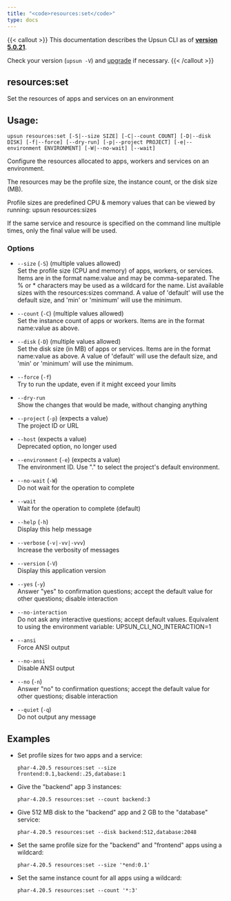 ```yaml
---
title: "<code>resources:set</code>"
type: docs
---
```


{{< callout >}}
  This documentation describes the Upsun CLI as of **[version 5.0.21](https://github.com/platformsh/cli/releases/tag/5.0.21)**.
  
  Check your version (`upsun -V`) and [upgrade](/cli/#upgrade-the-cli) if necessary.
{{< /callout >}}

resources:set
-------------
Set the resources of apps and services on an environment

## Usage:

```
upsun resources:set [-S|--size SIZE] [-C|--count COUNT] [-D|--disk DISK] [-f|--force] [--dry-run] [-p|--project PROJECT] [-e|--environment ENVIRONMENT] [-W|--no-wait] [--wait]
```

Configure the resources allocated to apps, workers and services on an environment.

The resources may be the profile size, the instance count, or the disk size (MB).

Profile sizes are predefined CPU & memory values that can be viewed by running: upsun resources:sizes

If the same service and resource is specified on the command line multiple times, only the final value will be used.

### Options

* `--size` (`-S`) (multiple values allowed)  
  Set the profile size (CPU and memory) of apps, workers, or services.
Items are in the format name:value and may be comma-separated.
The % or * characters may be used as a wildcard for the name.
List available sizes with the resources:sizes command.
A value of 'default' will use the default size, and 'min' or 'minimum' will use the minimum.

* `--count` (`-C`) (multiple values allowed)  
  Set the instance count of apps or workers.
Items are in the format name:value as above.

* `--disk` (`-D`) (multiple values allowed)  
  Set the disk size (in MB) of apps or services.
Items are in the format name:value as above.
A value of 'default' will use the default size, and 'min' or 'minimum' will use the minimum.

* `--force` (`-f`)  
  Try to run the update, even if it might exceed your limits

* `--dry-run`  
  Show the changes that would be made, without changing anything

* `--project` (`-p`) (expects a value)  
  The project ID or URL

* `--host` (expects a value)  
  Deprecated option, no longer used

* `--environment` (`-e`) (expects a value)  
  The environment ID. Use "." to select the project's default environment.

* `--no-wait` (`-W`)  
  Do not wait for the operation to complete

* `--wait`  
  Wait for the operation to complete (default)

* `--help` (`-h`)  
  Display this help message

* `--verbose` (`-v|-vv|-vvv`)  
  Increase the verbosity of messages

* `--version` (`-V`)  
  Display this application version

* `--yes` (`-y`)  
  Answer "yes" to confirmation questions; accept the default value for other questions; disable interaction

* `--no-interaction`  
  Do not ask any interactive questions; accept default values. Equivalent to using the environment variable: UPSUN_CLI_NO_INTERACTION=1

* `--ansi`  
  Force ANSI output

* `--no-ansi`  
  Disable ANSI output

* `--no` (`-n`)  
  Answer "no" to confirmation questions; accept the default value for other questions; disable interaction

* `--quiet` (`-q`)  
  Do not output any message

## Examples

* Set profile sizes for two apps and a service:  
  ```
  phar-4.20.5 resources:set --size frontend:0.1,backend:.25,database:1
  ```

* Give the "backend" app 3 instances:  
  ```
  phar-4.20.5 resources:set --count backend:3
  ```

* Give 512 MB disk to the "backend" app and 2 GB to the "database" service:  
  ```
  phar-4.20.5 resources:set --disk backend:512,database:2048
  ```

* Set the same profile size for the "backend" and "frontend" apps using a wildcard:  
  ```
  phar-4.20.5 resources:set --size '*end:0.1'
  ```

* Set the same instance count for all apps using a wildcard:  
  ```
  phar-4.20.5 resources:set --count '*:3'
  ```


